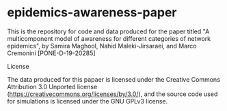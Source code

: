 # epidemics-awareness-paper
This is the repository for code and data produced for the paper titled "A multicomponent model of awareness for different categories of network epidemics", by Samira Maghool, Nahid Maleki-Jirsaraei, and Marco Cremonini [PONE-D-19-20285]


License

The data produced for this papaer is licensed under the Creative Commons Attribution 3.0 Unported license (https://creativecommons.org/licenses/by/3.0/), and the source code used for simulations is licensed under the GNU GPLv3 license.
